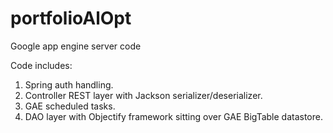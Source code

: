 portfolioAlOpt
==============

Google app engine server code

Code includes:

1. Spring auth handling.
2. Controller REST layer with Jackson serializer/deserializer.
3. GAE scheduled tasks.
4. DAO layer with Objectify framework sitting over GAE BigTable datastore.
